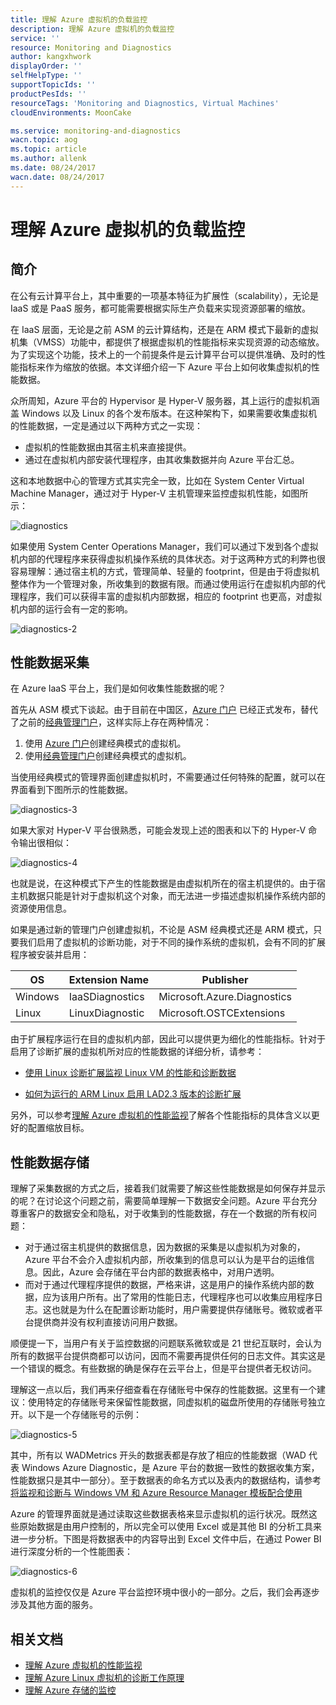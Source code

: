 ```yaml
---
title: 理解 Azure 虚拟机的负载监控
description: 理解 Azure 虚拟机的负载监控
service: ''
resource: Monitoring and Diagnostics
author: kangxhwork
displayOrder: ''
selfHelpType: ''
supportTopicIds: ''
productPesIds: ''
resourceTags: 'Monitoring and Diagnostics, Virtual Machines'
cloudEnvironments: MoonCake

ms.service: monitoring-and-diagnostics
wacn.topic: aog
ms.topic: article
ms.author: allenk
ms.date: 08/24/2017
wacn.date: 08/24/2017
---
```

# 理解 Azure 虚拟机的负载监控

## 简介

在公有云计算平台上，其中重要的一项基本特征为扩展性（scalability），无论是 IaaS 或是 PaaS 服务，都可能需要根据实际生产负载来实现资源部署的缩放。

在 IaaS 层面，无论是之前 ASM 的云计算结构，还是在 ARM 模式下最新的虚拟机集（VMSS）功能中，都提供了根据虚拟机的性能指标来实现资源的动态缩放。为了实现这个功能，技术上的一个前提条件是云计算平台可以提供准确、及时的性能指标来作为缩放的依据。本文详细介绍一下 Azure 平台上如何收集虚拟机的性能数据。

众所周知，Azure 平台的 Hypervisor 是 Hyper-V 服务器，其上运行的虚拟机涵盖 Windows 以及 Linux 的各个发布版本。在这种架构下，如果需要收集虚拟机的性能数据，一定是通过以下两种方式之一实现：

- 虚拟机的性能数据由其宿主机来直接提供。
- 通过在虚拟机内部安装代理程序，由其收集数据并向 Azure 平台汇总。

这和本地数据中心的管理方式其实完全一致，比如在 System Center Virtual Machine Manager，通过对于 Hyper-V 主机管理来监控虚拟机性能，如图所示：

![diagnostics](./media/aog-monitoring-and-diagnostics-virtual-machines-load-monitoring-understanding/diagnostics.png)

如果使用 System Center Operations Manager，我们可以通过下发到各个虚拟机内部的代理程序来获得虚拟机操作系统的具体状态。对于这两种方式的利弊也很容易理解：通过宿主机的方式，管理简单、轻量的 footprint，但是由于将虚拟机整体作为一个管理对象，所收集到的数据有限。而通过使用运行在虚拟机内部的代理程序，我们可以获得丰富的虚拟机内部数据，相应的 footprint 也更高，对虚拟机内部的运行会有一定的影响。

![diagnostics-2](./media/aog-monitoring-and-diagnostics-virtual-machines-load-monitoring-understanding/diagnostics-2.png)

## 性能数据采集

在 Azure IaaS 平台上，我们是如何收集性能数据的呢？

首先从 ASM 模式下谈起。由于目前在中国区，[Azure 门户](http://portal.azure.cn) 已经正式发布，替代了之前的[经典管理门户](http://manage.windowsazure.cn)，这样实际上存在两种情况：

1. 使用 [Azure 门户](http://portal.azure.cn)创建经典模式的虚拟机。
2. 使用[经典管理门户](http://manage.windowsazure.cn)创建经典模式的虚拟机。

当使用经典模式的管理界面创建虚拟机时，不需要通过任何特殊的配置，就可以在界面看到下图所示的性能数据。

![diagnostics-3](./media/aog-monitoring-and-diagnostics-virtual-machines-load-monitoring-understanding/diagnostics-3.png)

如果大家对 Hyper-V 平台很熟悉，可能会发现上述的图表和以下的 Hyper-V 命令输出很相似：

![diagnostics-4](./media/aog-monitoring-and-diagnostics-virtual-machines-load-monitoring-understanding/diagnostics-4.png)

也就是说，在这种模式下产生的性能数据是由虚拟机所在的宿主机提供的。由于宿主机数据只能是针对于虚拟机这个对象，而无法进一步描述虚拟机操作系统内部的资源使用信息。

如果是通过新的管理门户创建虚拟机，不论是 ASM 经典模式还是 ARM 模式，只要我们启用了虚拟机的诊断功能，对于不同的操作系统的虚拟机，会有不同的扩展程序被安装并启用： 

| OS      | Extension Name  | Publisher                   |
|---------|-----------------|-----------------------------|
| Windows | IaaSDiagnostics | Microsoft.Azure.Diagnostics |
| Linux   | LinuxDiagnostic | Microsoft.OSTCExtensions    |

由于扩展程序运行在目的虚拟机内部，因此可以提供更为细化的性能指标。针对于启用了诊断扩展的虚拟机所对应的性能数据的详细分析，请参考：

- [使用 Linux 诊断扩展监视 Linux VM 的性能和诊断数据](https://docs.azure.cn/zh-cn/virtual-machines/linux/classic/diagnostic-extension-v2?toc=%252fvirtual-machies%252flinux%252ftoc.json)

- [如何为运行的 ARM Linux 启用 LAD2.3 版本的诊断扩展](https://docs.azure.cn/zh-cn/articles/virtual-machines/linux/aog-virtual-machines-linux-howto-enable-lad)

另外，可以参考[理解 Azure 虚拟机的性能监视](https://docs.azure.cn/zh-cn/articles/compute/aog-virtual-machines-performance-monitor-guidance)了解各个性能指标的具体含义以更好的配置缩放目标。

## 性能数据存储

理解了采集数据的方式之后，接着我们就需要了解这些性能数据是如何保存并显示的呢？在讨论这个问题之前，需要简单理解一下数据安全问题。Azure 平台充分尊重客户的数据安全和隐私，对于收集到的性能数据，存在一个数据的所有权问题：

- 对于通过宿主机提供的数据信息，因为数据的采集是以虚拟机为对象的，Azure 平台不会介入虚拟机内部，所收集到的信息可以认为是平台的运维信息。因此，Azure 会存储在平台内部的数据表格中，对用户透明。
- 而对于通过代理程序提供的数据，严格来讲，这是用户的操作系统内部的数据，应为该用户所有。出了常用的性能日志，代理程序也可以收集应用程序日志。这也就是为什么在配置诊断功能时，用户需要提供存储账号。微软或者平台提供商并没有权利直接访问用户数据。

顺便提一下，当用户有关于监控数据的问题联系微软或是 21 世纪互联时，会认为所有的数据平台提供商都可以访问，因而不需要再提供任何的日志文件。其实这是一个错误的概念。有些数据的确是保存在云平台上，但是平台提供者无权访问。

理解这一点以后，我们再来仔细查看在存储账号中保存的性能数据。这里有一个建议：使用特定的存储账号来保留性能数据，同虚拟机的磁盘所使用的存储账号独立开。以下是一个存储账号的示例：

![diagnostics-5](./media/aog-monitoring-and-diagnostics-virtual-machines-load-monitoring-understanding/diagnostics-5.png)

其中，所有以 WADMetrics 开头的数据表都是存放了相应的性能数据（WAD 代表 Windows Azure Diagnostic，是 Azure 平台的数据一致性的数据收集方案，性能数据只是其中一部分）。至于数据表的命名方式以及表内的数据结构，请参考[将监视和诊断与 Windows VM 和 Azure Resource Manager 模板配合使用](https://docs.azure.cn/zh-cn/virtual-machines/windows/extensions-diagnostics-template)

Azure 的管理界面就是通过读取这些数据表格来显示虚拟机的运行状况。既然这些原始数据是由用户控制的，所以完全可以使用 Excel 或是其他 BI 的分析工具来进一步分析。下图是将数据表中的内容导出到 Excel 文件中后，在通过 Power BI 进行深度分析的一个性能图表：

![diagnostics-6](./media/aog-monitoring-and-diagnostics-virtual-machines-load-monitoring-understanding/diagnostics-6.png)

虚拟机的监控仅仅是 Azure 平台监控环境中很小的一部分。之后，我们会再逐步涉及其他方面的服务。

## 相关文档

- [理解 Azure 虚拟机的性能监视](https://docs.azure.cn/zh-cn/articles/compute/aog-virtual-machines-performance-monitor-guidance)
- [理解 Azure Linux 虚拟机的诊断工作原理](aog-monitoring-and-diagnostics-virtual-machines-linux-operating-principle-understanding.md)
- [理解 Azure 存储的监控](aog-monitoring-and-diagnostics-storage-understanding.md)